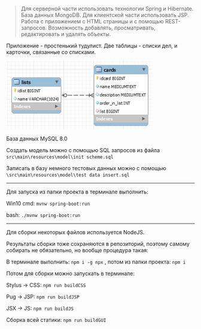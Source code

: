 >Для серверной части использовать технологии Spring и Hibernate. База данных MongoDB.
Для клиентской части использовать JSP.
Работа с приложением с HTML страницы и с помощью REST-запросов.
Возможность добавлять, просматривать, редактировать и удалять объекты.

Приложение - простенький тудулист. Две таблицы - списки дел, и карточки, связанные со списками.

![Скриншот](https://raw.githubusercontent.com/e-g1gor/todolist/master/scheme.png)

База данных MySQL 8.0

Создать модель можно c помощью SQL запросов из файла `src\main\resources\model\init scheme.sql`

Записать в базу немного тестовых данных можно с помощью `\src\main\resources\model\test data insert.sql`

---

Для запуска из папки проекта в терминале выполнить:

Win10 cmd: `mvnw spring-boot:run`

bash: `./mvnw spring-boot:run`

---

Для сборки некоторых файлов используется NodeJS.

Результаты сборки тоже сохраняются в репозиторий, поэтому самому собирать не обязательно, но вообще процедура такая:

В терминале выполнить: `npm i -g npx` , потом из папки проекта: `npm i`

Потом для сборки можно запускать в терминале:

Stylus -> CSS: `npm run buildCSS`

Pug -> JSP: `npm run buildJSP`

JSX -> JS: `npm run buildJS`

Сборка всей статики: `npm run buildGUI`
